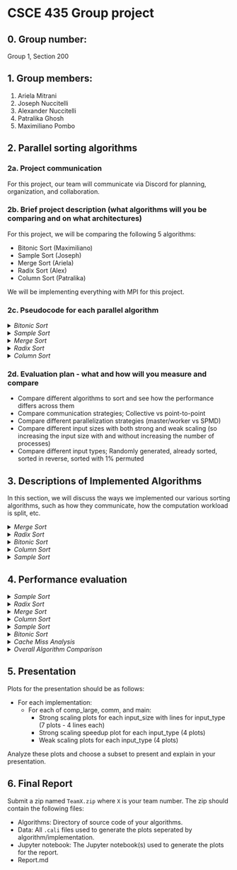 # CSCE 435 Group project

## 0. Group number: 
Group 1, Section 200

## 1. Group members:
1. Ariela Mitrani
2. Joseph Nuccitelli
3. Alexander Nuccitelli
4. Patralika Ghosh
5. Maximiliano Pombo

## 2. Parallel sorting algorithms

### 2a. Project communication
For this project, our team will communicate via Discord for planning, organization, and collaboration.

### 2b. Brief project description (what algorithms will you be comparing and on what architectures)
For this project, we will be comparing the following 5 algorithms:
- Bitonic Sort (Maximiliano)
- Sample Sort (Joseph)
- Merge Sort (Ariela)
- Radix Sort (Alex)
- Column Sort (Patralika)
  
We will be implementing everything with MPI for this project.

### 2c. Pseudocode for each parallel algorithm

<details>
  <summary><i>Bitonic Sort</i></summary>
  
#### Bitonic Sort: Maximiliano
```
// Bitonic Sort is a parallel sorting algorithm that is efficient for hardware implementations and works well in a parallel computing environment.
// It requires a bitonic Sequence which is a sequence that first increases and then decreases, or is entirely increasing or decreasing.
/* Fist thing to do is recursively divide the sequence into two halves, creating a bitonic sequence from the two halves.
Then merge the bitonic sequences into larger bitonic sequences until the entire sequence is sorted.
*/
//Time Complexity of O(log2n)

int totalElements = user_input_for_array_size;
int totalProcesses;
int currentProcessId;

MPI_Init(&argc, &argv);
MPI_Comm_rank(MPI_COMM_WORLD, &currentProcessId);
MPI_Comm_size(MPI_COMM_WORLD, &totalProcesses);

int chunkSize = totalElements / totalProcesses;
int[] localChunk = new int[chunkSize];

// Generate or receive the local part of the array
if (currentProcessId == 0) {
    int[] completeArray = generateArray(totalElements);
    MPI_Scatter(completeArray, chunkSize, MPI_INT, localChunk, chunkSize, MPI_INT, 0, MPI_COMM_WORLD);
} else {
    MPI_Scatter(NULL, chunkSize, MPI_INT, localChunk, chunkSize, MPI_INT, 0, MPI_COMM_WORLD);
}

// Bitonic Sort on the local chunk
bitonicSort(localChunk, chunkSize, currentProcessId, totalProcesses);

// Gather the sorted chunks back to the root process
int[] sortedArray;
if (currentProcessId == 0) {
    sortedArray = new int[totalElements];
}
MPI_Gather(localChunk, chunkSize, MPI_INT, sortedArray, chunkSize, MPI_INT, 0, MPI_COMM_WORLD);

// Output the sorted array
if (currentProcessId == 0) {
    printf(sortedArray); 
}
return;

// Perform Bitonic Sort
void bitonicSort(int[] array, int size, int currentProcessId, int totalProcesses) {
    for (int stepSize = 2; stepSize <= size; stepSize *= 2) { 
        for (int subStep = stepSize / 2; subStep > 0; subStep /= 2) {
            // Determine the direction (ascending or descending)
            int sortDirection = (currentProcessId % (stepSize / 2) == 0) ? 1 : 0;
            bitonicMerge(array, size, subStep, sortDirection);
        }
    }
}

// Perform Bitonic Merge
void bitonicMerge(int[] array, int size, int step, int sortDirection) {
    for (int i = 0; i < size; i++) {
        // Compare and swap based on direction
        if ((sortDirection == 1 && array[i] > array[i + step]) || (sortDirection == 0 && array[i] < array[i + step])) {
            swap(array[i], array[i + step]);
        }
    }

    // Send and/or receive data from neighbors
    if (totalProcesses > 1) {
        MPI_Sendrecv(array, size, MPI_INT, neighborProcessId, 0, 
                     array, size, MPI_INT, neighborProcessId, 0, MPI_COMM_WORLD, &status);
    }
}

// Swap elements helper function 
void swap(int &first, int &second) {
    int temp = first;
    first = second;
    second = temp;
}

```

</details>

<details>
  <summary><i>Sample Sort</i></summary>
  
#### Sample Sort: Joseph
```
int arraySize = user input for array size;
int procNum;
int taskId;

MPI_Init(&argc,&argv);
MPI_Comm_rank(MPI_COMM_WORLD,&taskid);
MPI_Comm_size(MPI_COMM_WORLD,&procNum);

if(procNum == 0){
  //create the array and fill it with elements
}
MPI_Scatter(array, sizeof(array)/nbuckets, MPI_DOUBLE,procArray, sizeof(array)/nbuckets, MPI_DOUBLE, 0, MPI_COMM_WORLD);
//quick sort the samples
std::sort(procArray);
MPI_Gather(all quick sorted elements);
//select the splitters using quicksort each process will do this to avoid extra communication

//put each element in the bucket
for(i = 0; i < size/nbuckets; ++i){
  correctBucket.insert(procArray[i]);
}
//each process sorts each bucket using quick sort
std::sort(bucket);

//array is sorted now


```
</details>

<details>
  <summary><i>Merge Sort</i></summary>
  
#### Merge Sort: Ariela
```
int arraySize = user input for array size;
int procNum;
int taskId;

MPI_Init(&argc,&argv);
MPI_Comm_rank(MPI_COMM_WORLD,&taskid);
MPI_Comm_size(MPI_COMM_WORLD,&procNum);

for(n in procNum) {
  if(taskid == n) {
    int children = childCount(n, procNum); //check if left child 2n+1 is in range, right child 2n+2 is in range

    int[] array;
    if(taskid == 0)
      array = generateArray(arraySize); //this fills our array with values
      startChildProcesses(n, children, array, arraySize)
    else
      MPI_recv(array from parent process)
      MPI_send(startChildProcesses(n, children, array, arraySize) to our parent task ((n-2)/2 if even, (n-1)/2 if odd))
  }
}

if(taskid == 0)
  print(finalArray)

return; //end of program main

//helper function 1
array startChildProcesses(myId, numChildren, array, arraySize) {
  if(numChildren == 0)
    return mergeSort(array, arraySize)
  if(numChildren == 1)
    MPI_send(left half of array and size to 2*myId+1)
    sortedRight = mergeSort(right half of array, arraySize/2)
    sortedLeft; //empty array
    MPI_recv(sortedLeft from 2*myId+1)
    return combineSortedArrays(sortedRight, sortedLeft)
  if(numChildren == 2)
    MPI_send(left half of array and size to 2*myId+1)
    MPI_send(right half of array and size to 2*myId+2)
    sortedLeft; //empty array
    sortedRight; //empty array
    MPI_recv(sortedLeft from 2*myId+1)
    MPI_recv(sortedRight from 2*myId+2)
    return combineSortedArrays(sortedRight, sortedLeft, arraySizeRight, arraySizeLeft)
}

//helper function 2
mergeSort(array, arraySize) { //sequential implementation for leaf nodes
  if(arraySize = 1)
    return array;
  else
    mergesort(arrayRight, arraySizeRight)
    mergesort(arrayLeft, arraySizeLeft) //this is an estimate
    return combineSortedArrays(arrayRight, arrayLeft, arraySizeRight, arraySizeLeft)
}

//helper function 3
combineSortedArrays(sortedRight, sortedLeft, arraySizeRight, arraySizeLeft) {
  returnArray[arraySizeRight+arraySizeLeft]
  int r = 0;
  int l = 0;
  for(int i in arraySizeRight+arraySizeLeft){
    if(r = arraySizeRight) {
      returnArray[i] = sortedLeft[l]
      l++
    }
    else if(l = arraySizeLeft) {
      returnArray[i] = sortedRight[r]
      r++
    }
    else if(sortedRight[r] < sortedLeft[l]) {
      returnArray[i] = sortedRight[r]
      r++
    }
    else {
      returnArray[i] = sortedLeft[l]
      l++
    }
  }
}
```

</details>

<details>
  <summary><i>Radix Sort</i></summary>

#### Radix Sort: Alex
```
int arraySize = user input for array size
int procNum
int taskId

MPI_Init(&argc,&argv)
MPI_Comm_rank(MPI_COMM_WORLD,&taskid)
MPI_Comm_size(MPI_COMM_WORLD,&procNum)

int totalArray[arraySize]

//Generate the array
for (i in procNum) {
  int offset = arraySize / ProcNum * taskId
  totalArray[from offset to (offset + (arraySize/ProcNum)] = Array generation
}

//sort the array
for (i in numBits of type) {
  int[arraySize / ProcNum] localArray = totalArray[from offset to (offset + (arraySize/ProcNum)]

  //get total zeroes to all processes
  int localNumZeroes
  localArray, localNumZeroes = local_counting_sort(localArray, bitnumber = i)
  int localNumOnes = size(localArray) - localNumZeroes
  int totalNumZeroes
  MPI_Reduce(reduce local_num_zeroes to total_num_zeroes to process 0)
  if (taskId == 0) {
    MPI_Send(totalNumZeroes)
  }
  else {
    MPI_Recieve(totalNumZeroes from process 0)
  }

  //Getting the amount of ones and zeroes on previous processors
  int previousProcessorZeroes = 0;
  int previousProcessorOnes = 0;
  for (j in procNum) {
    if (taskId == j) {
      for (k = taskId to procNum) {
        MPI_Send(localNumZeroes, k)
        MPI_Send(localNumOnes)
      }
    }
    else {
      if (taskId > j) {
        previousProcessorZeroes += MPI_Receive(localNumZeroes, j)
        previousProcessorOnes += MPI_recieve(localNumOnes, j)
      }
    }
  }

  localSortedArray = empty.size(localArray)
  for (j in localArray) {
    int position
    if (lcoalArray[j] == 0) {
      position = j + previousProcessorZeroes
    }
    else {
      position = j + previousProcessorOnes + totalProcessorZeroes
    }
    int destProcessor = position / numProc
    int destOffset = position % numProc
    MPI_Put(localArray[j] in localSortedArray[destOffset] in processor destProcessor)
  }

  MPI_Wait until all puts complete

  localArray = localSortedArray
   
  
}


//Helper functions
local_counting_sort(localArray, bitNumber) {

  countingArray[2] = [0, 0] //Always 2 elements, number of 0s and 1s

  for (i in size(localArray)) {
    countingArray[(localArray[i] >> bitNumber) & 1]++
  }
  countingArray[1] += countArray[0]
  numZeroes = countArray[0]

  //Populate the output array
  outputArray[size(localArray)]
  for (i in size(outputArray)) {
    outputArray[countArray[localArray[i]] - 1] = inputArray[i]
    countArray[inputArray[i]]--
  }
  
  return outputArray, numZeroes
  
}
```

</details>

<details>
  <summary><i>Column Sort</i></summary> 
  
#### Column Sort: Patralika
```
#include <mpi.h>
#include <stdio.h>
#include <stdlib.h>
#include <math.h>

#define ARRAY_SIZE 16 
#define DIMENSION 4   // Dimension for 2D grid (sqrt(ARRAY_SIZE))


void sequentialSort(int *array, int size) {
   
    for (int i = 0; i < size - 1; i++) {
        for (int j = 0; j < size - i - 1; j++) {
            if (array[j] > array[j + 1]) {
                int temp = array[j];
                array[j] = array[j + 1];
                array[j + 1] = temp;
            }
        }
    }
}

// Helper function for debugging
void printArray(const char* title, int* array, int size) {
    printf("%s:\n", title);
    for (int i = 0; i < size; i++) {
        printf("%d ", array[i]);
    }
    printf("\n");
}


int main(int argc, char** argv) {
    int taskId, procNum;
    int arraySize = ARRAY_SIZE;
    int arrayDimension = DIMENSION;
    
    int globalArray[arraySize];    // Global array for the root process
    int localData[arrayDimension]; // Array for local process
    int shuffledData[arrayDimension]; // Temporary array for shuffling

    
    MPI_Init(&argc, &argv);
    MPI_Comm_rank(MPI_COMM_WORLD, &taskId);
    MPI_Comm_size(MPI_COMM_WORLD, &procNum);

    
    if (taskId == 0) {
        for (int i = 0; i < arraySize; i++) {
            globalArray[i] = arraySize - i;  
        }
    }

    // Step 1: Scatter the 2D array (divided into columns) to all processes
    MPI_Scatter(globalArray, arrayDimension, MPI_INT, localData, arrayDimension, MPI_INT, 0, MPI_COMM_WORLD);
    
    // Print local data for each process after scattering (debugging)
    // printf("Process %d received data: ", taskId);
    // for (int i = 0; i < arrayDimension; i++) {
    //     printf("%d ", localData[i]);
    // }
    // printf("\n");

    // Step 2: Each process sorts its assigned column
    sequentialSort(localData, arrayDimension);

    // Step 3: Perform row-wise transposition using MPI_Alltoall
    MPI_Alltoall(localData, 1, MPI_INT, shuffledData, 1, MPI_INT, MPI_COMM_WORLD);

    // Print shuffled data for each process after all-to-all (debugging)
    // printf("Process %d after Alltoall: ", taskId);
    // for (int i = 0; i < arrayDimension; i++) {
    //     printf("%d ", shuffledData[i]);
    // }
    // printf("\n");

    // Step 4: Each process sorts the shuffled rows
    sequentialSort(shuffledData, arrayDimension);

    // Step 5: Reverse the row transposition (transpose back)
    MPI_Alltoall(shuffledData, 1, MPI_INT, localData, 1, MPI_INT, MPI_COMM_WORLD);

    // Step 6: Final column sort (each process sorts its final column)
    sequentialSort(localData, arrayDimension);

    // Gather the final sorted columns into the global array (in the root process)
    MPI_Gather(localData, arrayDimension, MPI_INT, globalArray, arrayDimension, MPI_INT, 0, MPI_COMM_WORLD);

    // Root process prints the sorted global array
    if (taskId == 0) {
        printArray("Sorted Array", globalArray, arraySize);
    }

    
    MPI_Finalize();

    return 0;
}

```
</details>

### 2d. Evaluation plan - what and how will you measure and compare
- Compare different algorithms to sort and see how the performance differs across them
- Compare communication strategies; Collective vs point-to-point
- Compare different parallelization strategies (master/worker vs SPMD)
- Compare different input sizes with both strong and weak scaling (so increasing the input size with and without increasing the number of processes)
- Compare different input types; Randomly generated, already sorted, sorted in reverse, sorted with 1% permuted

## 3. Descriptions of Implemented Algorithms
In this section, we will discuss the ways we implemented our various sorting algorithms, such as how they communicate, how the computation workload is split, etc.

<details>
  <summary><i>Merge Sort</i></summary>
  
### Merge Sort - Ariela
My merge sort implementation was similar to my pseudocode, but after running analysis on the algorithm, I realized that I wasn't using the processors as efficiently as I could have. To fix this, I distributed the work evenly over all of the nodes by having them each generate their own data and sort it, then used the original parent-child hierarchy to determine which nodes should be executing the merge. Essentially, every node starts with an array of length totalArraySize/numNodes, sorts that, and then sends the sorted array to a specific task that will be responsible for merging the arrays together. Thus, in every step there are half the amount of processes working as there were in the previous step, which is the maximum amount of processes that can be working at one time for merge sort. 

Thicket tree:
![merge_thicket_tree](ThicketTrees/mergethicket.png)

</details>

<details>
  <summary><i>Radix Sort</i></summary>
  
### Radix Sort - Alex
This implmentation of radix sort only works for integers. It first generates arrays in each process. Each process has one segement of the array. After that it performs a local counting sort on the least significant bit of each integer. It also gets the local number of 0 bits, which come before the 1 bits. After sorting locally, the local number of 0's and 1's is distributed accordingly such that each processor has the total number of 0 bits, as well as the amount of 0 and 1 bits present in previous processors. This allows each processor to get the location of the sorted element. This has to be a stable sort, since otherwise the order would be messed up. Finally each element is moved to it's new position in reation to the total array. Intially in the psuedocode the implmentation used 1 sided communication using MPI_Put, however even though this would improve performance, it kept writing values to incorrect spots in memory. The actual implmenation uses 2 sided communication. The correctness checking first checks each array, and then checks the last element of the previous array with the first element of the next one.

Call Tree:
![image](https://github.com/user-attachments/assets/271a69e5-be2c-47c4-9b50-17839adb1e19)
Meta Data:
![image](https://github.com/user-attachments/assets/eaaafc7e-c83b-456a-8bac-c42159de99d5)
</details>

<details>
  <summary><i>Bitonic Sort</i></summary>
  
### Bitonic Sort - Maximiliano 
My implementation of the bitonic sort algorithm closely followed the pseudocode, but I made several optimizations to ensure efficient use of the available processors. Each processor begins by generating its own segment of the array, with the size of each segment determined by the total array size divided by the number of processors. This approach allows each node to perform a local bitonic sort on its chunk of the array independently.
The bitonic sort operates in multiple stages. In each stage, the processors first determine the sorting direction based on their rank and the current step size. This hierarchical structure allows for efficient merging of the sorted segments, where pairs of processors collaborate to perform the bitonic merge operation. By dynamically adjusting the step size and merging the results, I ensured that the number of active processors reduces by half in each subsequent step, maximizing parallelism during the sorting process.

Call Tree:
![column_thicket_tree](/ThicketTrees/BitonicTree.png)
Meta Data:
![column_metadata](/Metadata/BitonicMetadata.png)
 </details>

<details>
  <summary><i>Column Sort</i></summary>
  
### Column Sort - Patralika Ghosh
My implementation of the column sort closely follows the structure of my pseudocode and is largely based on Leighton's Column Sort algorithm. The algorithm generates the array according to the input type, and each process is assigned a portion of indexes based on the input size and the number of processes. Each process then sorts its assigned column and returns the sorted result. Next, I transpose the matrix with the sorted columns and reshape it into submatrices of size (r/c) X r, where r is the number of rows and c is the number of columns.
I repeat the process of column sorting, transposing, and reshaping two more times. Afterward, I perform a shift in the matrix by adding an extra column, where one half is filled with -inf values and the other half with +inf values. I sort the columns again, then remove the -inf and +inf values, resulting in a fully column-sorted matrix.


![column_thicket_tree](/ThicketTrees/columnthicket.png)
![column_metadata](/Metadata/columnMetadata.png)

</details>

<details>
  <summary><i>Sample Sort</i></summary>

### Sample Sort - Joseph Nuccitelli
First each process in my code generates their local splitters. They do this by sorting their local data and sampling splitters. Then each process sends their local splitters to the main process. The main process then sorts all of the local samples and creates global splitters. These are then broadcasted out to everyone. Then each process puts each element into the array into a bucket. The last part each process is given a bucket. They copy their given bucket and then send other processes buckets to each process. After that each process sorts their new bucket and we have a sorted array.

![image](https://github.com/user-attachments/assets/568b0958-94ce-4325-8a2c-3c12047e5180)

</details>

## 4. Performance evaluation
<details>
  <summary><i>Sample Sort</i></summary>

![comm_65536](/Graphs/GraphsSampleSort/comm_65536.png)
![comm_262144](/Graphs/GraphsSampleSort/comm_262144.png)
![comm_1048576](/Graphs/GraphsSampleSort/comm_1048576.png)
![comm_4194304](/Graphs/GraphsSampleSort/comm_4194304.png)
![comm_16777216](/Graphs/GraphsSampleSort/comm_16777216.png)
![comm_67108864](/Graphs/GraphsSampleSort/comm_67108864.png)  
Comm time vs threads. This followed the basic trend of increasing communication as process time increased. There are some blips in the graph that can be explained when there is a high amount of buckets compared to array size. What surprised me the most was how for big array sizes communication decreased at first. This on further thought makes sense as one of the factors of the complex bucket size vs. array size relationship. 
![comp_65536](/Graphs/GraphsSampleSort/comp_65536.png)
![comp_262144](/Graphs/GraphsSampleSort/comp_262144.png)
![comp_1048576](/Graphs/GraphsSampleSort/comp_1048576.png)
![comp_4194304](/Graphs/GraphsSampleSort/comp_4194304.png)
![comp_16777216](/Graphs/GraphsSampleSort/comp_16777216.png)
![comp_67108864](/Graphs/GraphsSampleSort/comp_67108864.png)
Comp time vs threads for various array sizes. These graphs are as expected. As the amount of threads increases so does the amount of buckets meaning that bucket size decreases. This means that each thread will have to sort less elements meaning that there will be less computation time. 
![main_65536](/Graphs/GraphsSampleSort/main_65536.png)
![main_262144](/Graphs/GraphsSampleSort/main_262144.png)
![main_1048576](/Graphs/GraphsSampleSort/main_1048576.png)
![main_4194304](/Graphs/GraphsSampleSort/main_4194304.png)
![main_16777216](/Graphs/GraphsSampleSort/main_16777216.png)
![main_67108864](/Graphs/GraphsSampleSort/main_67108864.png)
Main time vs process count for various array sizes. At large array sizes my program behaves as intended. With large array sizes total time is decreased as expected. With small array sizes though this is not always the case. Sorting is scaled on N log N while communication is scaled linearly. However at low array sizes communication takes the most time out of all the algorithms. Blips can be seen in some of the graphs when the proc count goes to 64 this is a result of grace being separated between different nodes. These trends make a lot of sense given the graphs.
![main_permuted_strong_speedup](/Graphs/GraphsSampleSort/main_permuted_strong_speedup.png)
![main_permuted_weak_efficiency](/Graphs/GraphsSampleSort/main_permuted_weak_efficiency.png)
![main_random_strong_speedup](/Graphs/GraphsSampleSort/main_random_strong_speedup.png)
![main_random_weak_efficiency](/Graphs/GraphsSampleSort/main_random_weak_efficiency.png)
![main_reversed_strong_speedup](/Graphs/GraphsSampleSort/main_reversed_strong_speedup.png)
![main_reversed_weak_efficiency](/Graphs/GraphsSampleSort/main_reversed_weak_efficiency.png)
![main_sorted_strong_speedup](/Graphs/GraphsSampleSort/main_sorted_strong_speedup.png)
![main_sorted_weak_efficiency](/Graphs/GraphsSampleSort/main_sorted_weak_efficiency.png)
![comm_permuted_strong_speedup](/Graphs/GraphsSampleSort/comm_permuted_strong_speedup.png)
![comm_permuted_weak_efficiency](/Graphs/GraphsSampleSort/comm_permuted_weak_efficiency.png)
![comm_random_strong_speedup](/Graphs/GraphsSampleSort/comm_random_strong_speedup.png)
![comm_random_weak_efficiency](/Graphs/GraphsSampleSort/comm_random_weak_efficiency.png)
![comm_reversed_strong_speedup](/Graphs/GraphsSampleSort/comm_reversed_strong_speedup.png)
![comm_reversed_weak_efficiency](/Graphs/GraphsSampleSort/comm_reversed_weak_efficiency.png)
![comm_sorted_strong_speedup](/Graphs/GraphsSampleSort/comm_sorted_strong_speedup.png)
![comm_sorted_weak_efficiency](/Graphs/GraphsSampleSort/comm_sorted_weak_efficiency.png)

![comp_permuted_strong_speedup](/Graphs/GraphsSampleSort/comp_permuted_strong_speedup.png)
![comp_permuted_weak_efficiency](/Graphs/GraphsSampleSort/comp_permuted_weak_efficiency.png)
![comp_random_strong_speedup](/Graphs/GraphsSampleSort/comp_random_strong_speedup.png)
![comp_random_weak_efficiency](/Graphs/GraphsSampleSort/comp_random_weak_efficiency.png)
![comp_reversed_strong_speedup](/Graphs/GraphsSampleSort/comp_reversed_strong_speedup.png)
![comp_reversed_weak_efficiency](/Graphs/GraphsSampleSort/comp_reversed_weak_efficiency.png)
![comp_sorted_strong_speedup](/Graphs/GraphsSampleSort/comp_sorted_strong_speedup.png)
![comp_sorted_weak_efficiency](/Graphs/GraphsSampleSort/comp_sorted_weak_efficiency.png)
Speedup weak and strong and efficiency weak and strong plots by threads. These trends all really make a fair amount of sense with speed increasing as problem size increases for high array counts but slightly lower for low array counts. Speedup was compared based on the 2 thread case. A spike in the comm graph for the speedup is the reason for a change in the algorithm based on the processor size. Anything above 64 processes and more synchronization is needed. This showcases the loss in speedup in communication above 64 processes.

</details>


<details>
  <summary><i>Radix Sort</i></summary>

### Radix Sort Analysis: Alexander Nuccitelli
Overall radix sort ran rather slowly due to the implementation of sending each element to each process and the end of every bit sorted, which caused massive communication overhead. Normally this would be fine however MPI doesn't like sending lots of messages very quickly, so some waits had to be added, which slowed down performance. However a good thing about this implemntation is that is is quite memory efficient, only requiring to store the main array and some constants. I was unable to run this algorithim at 1024 processors as grace would error. I was also unable to run at 2^28 array size, as this would require too much computing resources.

#### Total time spent:
Overall the program decreaces as the number of processors increase which is a sign of a parrallel program. It is intresting to note that initially there is a slight increase in time between 2 and 4 and 8 processors. This is because all of those processors still need to perform all of the communication, and the program isn't parallelized enough for the extra processors to take full effect. The reason that the randomly generated array takes the least time has to do input generation. Random inputs are generated at a smaller scale, causing there to be less communication, as the array can be sorted with less bits (but still the same number of comparisions).
![main_65536](/Graphs/RadixSortGraphs/main_65536.png)
![main_262144](/Graphs/RadixSortGraphs/main_262144.png)
![main_1048576](/Graphs/RadixSortGraphs/main_1048576.png)
![main_4194304](/Graphs/RadixSortGraphs/main_4194304.png)
![main_16777216](/Graphs/RadixSortGraphs/main_16777216.png)
![main_67108864](/Graphs/RadixSortGraphs/main_67108864.png)

The comp large graphs look exactly as expected, with the number of processors massively decreasing comparision time with an exponential decrease. There is also no difference between array type becuase the comparisions are performed on all 32 bits of an integer regardless if the array is sorted or not. Comparisions also account for a very small amount of the total time spent.
![comp_large_65536](/Graphs/RadixSortGraphs/comp_large_65536.png)
![comp_large_262144](/Graphs/RadixSortGraphs/comp_large_262144.png)
![comp_large_1048576](/Graphs/RadixSortGraphs/comp_large_1048576.png)
![comp_large_4194304](/Graphs/RadixSortGraphs/comp_large_4194304.png)
![comp_large_16777216](/Graphs/RadixSortGraphs/comp_large_16777216.png)

Communication decreases roughly with processor count. The communication time also accounts for almost all of the total time spent. A randomly sorted array is faster because as the elements are sorted between arrays, they aren't moved into the same processor that they were once in if they are already sorted. Since the randomly generated elements are smaller, they finish sorting quicker and thus have to travel to less processes.
![comm_65536](/Graphs/RadixSortGraphs/comm_65536.png)
![comm_262144](/Graphs/RadixSortGraphs/comm_262144.png)
![comm_1048576](/Graphs/RadixSortGraphs/comm_1048576.png)
![comm_4194304](/Graphs/RadixSortGraphs/comm_4194304.png)
![comm_16777216](/Graphs/RadixSortGraphs/comm_16777216.png)
![comm_67108864](/Graphs/RadixSortGraphs/comm_67108864.png)

#### Strong Speedup/Weak Efficiency Plots

Ultimately, this implementation of radix sort is quite inefficient. There is some speed up in main for an increase of processors, which is a sign of a parallelized program. In addtion, the bigger the array size, the greater the speed up. This makes sense as well as the bigger array size has more elements, which leads to a greater benifit of having more processsors. However the weak efficiency graphs demonstrate that even though the algorthims do speed up, they do not speed up well with the addition of new processors. As new processors are being added, the gain in performance isn't enoguh based on the extra resources spent. There is little to no difference in input type.

![main_permuted_strong_speedup](/Graphs/RadixSortGraphs/main_permuted_strong_speedup.png)
![main_permuted_weak_efficiency](/Graphs/RadixSortGraphs/main_permuted_weak_efficiency.png)
![main_random_strong_speedup](/Graphs/RadixSortGraphs/main_random_strong_speedup.png)
![main_random_weak_efficiency](/Graphs/RadixSortGraphs/main_random_weak_efficiency.png)
![main_reversed_strong_speedup](/Graphs/RadixSortGraphs/main_reversed_strong_speedup.png)
![main_reversed_weak_efficiency](/Graphs/RadixSortGraphs/main_reversed_weak_efficiency.png)
![main_sorted_strong_speedup](/Graphs/RadixSortGraphs/main_sorted_strong_speedup.png)
![main_sorted_weak_efficiency](/Graphs/RadixSortGraphs/main_sorted_weak_efficiency.png)

All of the problems for main are nonexistent for the comparison region. Espically as the array size increases, the weak efficiency graphs are just straight lines, which is ideal. The speedup graphs also corespond to the number of processors much closer than the main graphs. There is no difference in input type, as input type doesn't affect the comparison regions time at all.

![comp_large_permuted_strong_speedup](/Graphs/RadixSortGraphs/comp_large_permuted_strong_speedup.png)
![comp_large_permuted_weak_efficiency](/Graphs/RadixSortGraphs/comp_large_permuted_weak_efficiency.png)
![comp_large_random_strong_speedup](/Graphs/RadixSortGraphs/comp_large_random_strong_speedup.png)
![comp_large_random_weak_efficiency](/Graphs/RadixSortGraphs/comp_large_random_weak_efficiency.png)
![comp_large_reversed_strong_speedup](/Graphs/RadixSortGraphs/comp_large_reversed_strong_speedup.png)
![comp_large_reversed_weak_efficiency](/Graphs/RadixSortGraphs/comp_large_reversed_weak_efficiency.png)
![comp_large_sorted_strong_speedup](/Graphs/RadixSortGraphs/comp_large_sorted_strong_speedup.png)
![comp_large_sorted_weak_efficiency](/Graphs/RadixSortGraphs/comp_large_sorted_weak_efficiency.png)

These communication region graphs almost look identical to the main graphs. This is becuase since the communication region takes up the vast majority of the time spent on the algorithm, its strong speedup and weak efficeincy graphs overpower the comparison region when combined into the main graphs.

![comm_permuted_strong_speedup](/Graphs/RadixSortGraphs/comm_permuted_strong_speedup.png)
![comm_permuted_weak_efficiency](/Graphs/RadixSortGraphs/comm_permuted_weak_efficiency.png)
![comm_random_strong_speedup](/Graphs/RadixSortGraphs/comm_random_strong_speedup.png)
![comm_random_weak_efficiency](/Graphs/RadixSortGraphs/comm_random_weak_efficiency.png)
![comm_reversed_strong_speedup](/Graphs/RadixSortGraphs/comm_reversed_strong_speedup.png)
![comm_reversed_weak_efficiency](/Graphs/RadixSortGraphs/comm_reversed_weak_efficiency.png)
![comm_sorted_strong_speedup](/Graphs/RadixSortGraphs/comm_sorted_strong_speedup.png)
![comm_sorted_weak_efficiency](/Graphs/RadixSortGraphs/comm_sorted_weak_efficiency.png)

</details>

<details>
  <summary><i>Merge Sort</i></summary>

### Merge Sort Analysis: Ariela Mitrani
This document will focus on the analysis of the parallelized merge sort algorithm that was implemented for this project using a variety of different visualizations generated from Caliper files. The report file specified the following graphs to analyze for the presentation, so the graphs I will be analyzing in this document are:

For each of comp_large, comm, and main:
- Strong scaling plots for each input_size with lines for input_type (7 plots - 4 lines each)
- Strong scaling speedup plot for each input_type (4 plots)
- Weak scaling plots for each input_type (4 plots)

Only a subset of these will be in our final presentation, but the below will include a detailed analysis on each of these groups. These were tested with array sizes 2^16, 2^18, 2^20, 2^22, 2^24, 2^26, 2^28, process numbers 2, 4, 8, 16, 32, 64, 128, 256, 512, 1024, and input types sorted, random, reverse sorted, and 1% perturbed.

Aside from the graphs below, we also recorded variance in average time per rank. It is worth noting that this variance increased with problem size for both comm and comp, because due to my implementation of merge sort, each process works at most twice (once to sort its part of the array and once to merge two sub-arrays together), so the difference in the times it takes to do these things between tasks will be greater when the difference in the array sizes each task is merging increase.

#### Main: Total Time for Program Execution
For the measurements for this section, we used Max time/rank from the Cali file, which would be the time taken by the task that does the final merge and the correctness check.

##### Strong Scaling Plots
This section has 7 graphs that span the seven different array sizes specified above, with each one having a line for each input type. the most important observations from these graphs are the following:

- The smallest array size, 65536, shows that the total program time actually increases as more processes are added. This is because the added communication overhead for additional processes heavily outweighs any benefit to computation time that those processes add on such a small problem size.
- As the array sizes increase, the point where total execution time gets worse instead of better with more processes shifts to the right (higher number of processes), and the process numbers before that point have a much steeper downward trend. This is because as the problem size increases, the value of adding processes also increases, and this break-even point is larger for larger problem sizes.
- The difference between the different input types is minimal, but the slowest is consistently random. This makes sense, as the program is not able to optimize the likely next choice as efficiently. Permuted was typically the next slowest, followed by sorted and finally reversed. The important thing to note here is that data that was random was consistently slower, as the other three times were much closer to each other than to the random time.
- As the problem size got large enough to make all the added processes helpful, the graph formed a smooth exponential decrease. We will discuss the slope of this in the following section. Another thing of note here is that the minimum time for the largest problem size (268435456) never dips below 5 seconds, suggesting that this is the amount of time that cannot be parallelized effectively.

![main_65536](/Graphs/GraphsMergeSort/main_65536.png)
![main_262144](/Graphs/GraphsMergeSort/main_262144.png)
![main_1048576](/Graphs/GraphsMergeSort/main_1048576.png)
![main_4194304](/Graphs/GraphsMergeSort/main_4194304.png)
![main_16777216](/Graphs/GraphsMergeSort/main_16777216.png)
![main_67108864](/Graphs/GraphsMergeSort/main_67108864.png)
![main_268435456](/Graphs/GraphsMergeSort/main_268435456.png)



##### Strong Speedup/Weak Efficiency Plots
These graphs show both the strong speedup and weak efficiency relative to time on two processes for all of the given input types. Each graph has a line for every input size. The observations we can make are as follows:

- There isn't a significant difference between these graphs for permuted, random, reversed, and sorted data, because they all follow the same trends even if the times differ slightly.
- The strong speedup for these graphs seems to be much closer to a linear speedup at the beginning, before leveling out to a constant or even decreasing speedup with processes added. Once again, this is because the problem size is not large enough to have a significant speedup after a certain number of processes, and the amount it speeds up starts to decrease after that point.
- Following the same reasoning, the larger problem sizes are always higher on the graph (e.g. the lines are in order of problem size). This is because for a larger problem size, the amount of speedup that is obtained by using more processors tends to be better, and that speedup doesn't hit a limit until a higher processor number (and the limit is higher).
- Looking at the weak efficiency graphs, we once again see the trend that larger problem sizes have a higher efficiency overall. However, all of the weak scaling for these processes decreases quickly until it levels out around the point where it cannot decrease any more. This relates to the slope we saw in the strong scaling plots; Even though the problem execution time decreased on a curve as the process number increased, this was not a proportional relationship (where doubling the processes halves the execution time), and thus the weak scaling efficiency drops away from 1 quickly.
![main_permuted_strong_speedup](/Graphs/GraphsMergeSort/main_permuted_strong_speedup.png)
![main_permuted_weak_efficiency](/Graphs/GraphsMergeSort/main_permuted_weak_efficiency.png)
![main_random_strong_speedup](/Graphs/GraphsMergeSort/main_random_strong_speedup.png)
![main_random_weak_efficiency](/Graphs/GraphsMergeSort/main_random_weak_efficiency.png)
![main_reversed_strong_speedup](/Graphs/GraphsMergeSort/main_reversed_strong_speedup.png)
![main_reversed_weak_efficiency](/Graphs/GraphsMergeSort/main_reversed_weak_efficiency.png)
![main_sorted_strong_speedup](/Graphs/GraphsMergeSort/main_sorted_strong_speedup.png)
![main_sorted_weak_efficiency](/Graphs/GraphsMergeSort/main_sorted_weak_efficiency.png)

#### Comp_Large: Average Time Spent Computing (Sorting) Per Processor
For the measurements for this section, we used Avg time/rank from the Cali file, which would be the average amount of time each task takes to sort and merge its sections of the array.

##### Strong Scaling Plots
These graphs are set up the same way as the strong scaling graphs for main, with the following observations:

- Unlike the graphs for main, these graphs generally decrease exponentially for every problem size (with some random variations that can be caused by outside factors, like grace speed).
- These graphs follow the same trend between input types; Random is the slowest by a large margin, followed by permuted, sorted, and reversed all with close execution types.
- These graphs all tend to approach 0 even for large problem sizes, demonstrating that for large computations, there is no bottleneck added as more processes are added. If we were to include comp_small in these, there would likely be a small bottleneck but not much. In addition, these graphs seem to decrease faster than the ones for main, which we will verify in the next section by analyzing the strong speedup/weak efficiency plots.
![comp_large_65536](/Graphs/GraphsMergeSort/comp_large_65536.png)
![comp_large_262144](/Graphs/GraphsMergeSort/comp_large_262144.png)
![comp_large_1048576](/Graphs/GraphsMergeSort/comp_large_1048576.png)
![comp_large_4194304](/Graphs/GraphsMergeSort/comp_large_4194304.png)
![comp_large_16777216](/Graphs/GraphsMergeSort/comp_large_16777216.png)
![comp_large_67108864](/Graphs/GraphsMergeSort/comp_large_67108864.png)
![comp_large_268435456](/Graphs/GraphsMergeSort/comp_large_268435456.png)

##### Strong Speedup/Weak Efficiency Plots
These graphs show strong speedup and weak efficiency for the large computations in our program (such as one-processor merge sort and merging sorted arrays). We can observe the following:

- There is a strange bump on the weak efficiency graphs for 256 processors. This may be for a number of reasons, but I ran this test at a different time than some of the others so it may just have been network conditions, or it may be that the architecture distributes the processes differently for 256 processes (across nodes/tasks).
- The weak efficiency is pretty consistent and close to 1, but starts to decrease slightly as the process count gets large. This shows that at least for our computation steps, this program is pretty well parallelized (e.g. the amount of time to double the problem size with double the processors remains about constant).
- The strong speedup is close to linear, but the smaller the problem size, the more it starts to deviate from that linearity. This is  because, past a certain point, the amount of work each task does becomes so small that the added processors don't add as much efficiency. This is also why we see a slight decrease in weak efficiency with an increasing process count.
- Once again, there are no huge differences between the types of inputs for efficiency. In addition, just like for main, the larger problem sizes tend to hold the desired trends (linearity and weak efficiency = 1) better, as demonstrated by the lines being roughly in order of problem size.
![comp_large_permuted_strong_speedup](/Graphs/GraphsMergeSort/comp_large_permuted_strong_speedup.png)
![comp_large_permuted_weak_efficiency](/Graphs/GraphsMergeSort/comp_large_permuted_weak_efficiency.png)
![comp_large_random_strong_speedup](/Graphs/GraphsMergeSort/comp_large_random_strong_speedup.png)
![comp_large_random_weak_efficiency](/Graphs/GraphsMergeSort/comp_large_random_weak_efficiency.png)
![comp_large_reversed_strong_speedup](/Graphs/GraphsMergeSort/comp_large_reversed_strong_speedup.png)
![comp_large_reversed_weak_efficiency](/Graphs/GraphsMergeSort/comp_large_reversed_weak_efficiency.png)
![comp_large_sorted_strong_speedup](/Graphs/GraphsMergeSort/comp_large_sorted_strong_speedup.png)
![comp_large_sorted_weak_efficiency](/Graphs/GraphsMergeSort/comp_large_sorted_weak_efficiency.png)


#### Comm: Average Time Spent Communicating Per Processor
For the measurements for this section, we used Avg time/rank from the Cali file, which would be the average amount of time each task spends sending or receiving data from other tasks.

##### Strong Scaling Plots
These graphs are set up the same way as the strong scaling graphs for main, with the following observations:

- For smaller problem sizes, the average time spent communicating increases as process count increases. However, like our graphs for main, the graphs start to show the expected trend with larger process sizes, which is a decrease in average communication time as process count increases. This seems counter-intuitive, as with more processes we would expect more communication. However, even though we do have more communication as more tasks are added, we end up having less communication time per processor. This is because the smaller operations that are present for more processes are not time-consuming enough to lead to the same amount of average work for the processes.
- A strange feature of these graphs is the sharp increase from 2 to 4 processes. This is due to the structure of the program, which makes the communication between the last two processes more ideal than other communications. Because of this, the comm time for 2 processes is lower than that for 4+ processes, and thus it deviates from the trend. If I were to change my implementation so that this wasn't the case, this would be a smooth curve all the way through -- however, the original design I had and the changes I made do not have the most optimal communication.
- Unlike main and comp, there is no relationship between input type and these graphs, which makes sense because the communication time does not consider the contents of the data it is sending, but rather just the data itself.
![comm_65536](/Graphs/GraphsMergeSort/comm_65536.png)
![comm_262144](/Graphs/GraphsMergeSort/comm_262144.png)
![comm_1048576](/Graphs/GraphsMergeSort/comm_1048576.png)
![comm_4194304](/Graphs/GraphsMergeSort/comm_4194304.png)
![comm_16777216](/Graphs/GraphsMergeSort/comm_16777216.png)
![comm_67108864](/Graphs/GraphsMergeSort/comm_67108864.png)
![comm_268435456](/Graphs/GraphsMergeSort/comm_268435456.png)

##### Strong Speedup/Weak Efficiency Plots
These graphs show strong speedup and weak efficiency for the communication between tasks in our program (such as send and receive). We can observe the following:

- Like the other strong speedup graphs, the larger the problem, the better the speedup. However, these speedup graphs are nowhere near linear, and actually seem to be pretty constant/decrease to reach zero. This is because the communication, while it takes up slightly less time on average for more processes, definitely doesn't decrease efficiently for large sizes of N (and isn't meant to). The implementation of this algorithm focused mostly on achieving strong linear speedup for the computation portion (which is the expensive part of this problem), rather than minimizing communication time.
- In the weak efficiency graphs, we see that these rapidly go to zero. Again, this is because the communication time isn't able to parallelize well for a merge sort algorithm - this is the feature that is bottlenecking the speedup of main. However, we can still observe that larger problem sizes have slightly larger values for efficiency, although not by much. This is also reflected in the strong speedup graphs, where larger problems exhibited better speedup.
![comm_permuted_strong_speedup](/Graphs/GraphsMergeSort/comm_permuted_strong_speedup.png)
![comm_permuted_weak_efficiency](/Graphs/GraphsMergeSort/comm_permuted_weak_efficiency.png)
![comm_random_strong_speedup](/Graphs/GraphsMergeSort/comm_random_strong_speedup.png)
![comm_random_weak_efficiency](/Graphs/GraphsMergeSort/comm_random_weak_efficiency.png)
![comm_reversed_strong_speedup](/Graphs/GraphsMergeSort/comm_reversed_strong_speedup.png)
![comm_reversed_weak_efficiency](/Graphs/GraphsMergeSort/comm_reversed_weak_efficiency.png)
![comm_sorted_strong_speedup](/Graphs/GraphsMergeSort/comm_sorted_strong_speedup.png)
![comm_sorted_weak_efficiency](/Graphs/GraphsMergeSort/comm_sorted_weak_efficiency.png)


#### Possible Optimizations Missed
After running all of my analysis and looking at my code structure, I determined a few optimizations that could be done to make my code more efficient. When I discussed with the professor, she said that while I didn't have to rerun my code/regenerate my graphs, I should discuss some of these optimizations in this analysis to see how I could improve my algorithm for future work. The changes I would make to optimize this are the following:

- Generate a universally sorted array (all of the data on P0 is less than all of the data on P1, etc), and implement an in-order merge that takes two sorted arrays where all of one is strictly greater than all of the other. This would make the merge step much faster if we add a condition that one array in the merge is always strictly less than the other because we would only have one comparison to do.
- To make the above optimization possible, we would also have to send the data to the same task(s) as long as possible. My current implementation sends data from two different nodes to a third node, but a more efficient way to do this would be to have the merge happen on one of the nodes with data, reducing the amount of data that needs to be sent per merge step by half. To do this, process A would merge itself with process B rather than process C merging process B and process A together.

However, aside from these optimizations, my merge sort is fairly efficient, even in the computation step which exhibits almost strong scaling. Merge sort isn't a perfectly parallelizable algorithm due to the communication overhead, but this implementation exhibits/explains the required trends.
</details>

<details>
  <summary><i>Column Sort</i></summary>
  
# Column Sort Analysis: Patralika Ghosh
My implementation of column sort closely follows Leighton’s Column Sort algorithm. The algorithm generates an array based on the specified input type, then distributes portions of the array across processes according to input size and the number of processes. Each process is responsible for sorting its assigned column and returning the sorted result. While this section of the code is parallelized, I encountered challenges with high communication overhead and synchronization, preventing me from fully parallelizing the algorithm. I experienced a number of problems as I tried to parallelize the algorithm further such as stalling at the end and Caliper files not generating properly. 

After the initial column sorting, I transpose the matrix and reshape it into submatrices of size (r/c)×r, where 
r represents the number of rows and c the number of columns. The process of column sorting is then repeated, and the matrix is transposed and reshaped back to its original configuration. Next, I introduce a shift in the matrix, setting the first half of the first column to −inf values and the last half of the last column to +inf values. After another round of column sorting, I remove the -inf and +inf values, resulting in a fully sorted matrix. The column sort algorithm only works on matrices that are not square matrices, the rows >= columns and c = 2*(columns-1)^2 and r%c == 0. Using this I tried to calculate a number that I could run for all input types, so I picked 16 since it satisfied all the above conditions. 

![16_calcs](/Images/16_calcs.png)

But as I ran my program with more number of processes, the overall runtime increased so I increased the number of columns and modified the rows accordingly. I cannot choose a high number like 512 because for 512 rows I can only run the test case with array of size 2^28. My algorithm seems to depend on how the data is distributed because I use std::sort for sorting each column locally which is easier with a small input size. 

![512_calcs](/Images/512_calcs.png)

So, these are what I ran for each test case and I kept the same configuration for each input type such as sorted, reverse sorted, 1 % perturbed and random.

![configs_1](/Images/configs_1.png)
![configs_2](/Images/configs_2.png)

I faced network errors while running the program on 1024 processors, leading to missing Caliper profiling files for this configuration. Additionally, the program times out when processing the largest array size with 32 processors or more. To improve performance, I need to enhance the parallelization of my algorithm, as column sort is inherently parallel. 


## Main: Total Time for Program Execution

For the measurements for this section, we used Max time/rank from the Cali file, which would be the time taken by the task that does is the entire algorithm.

### Strong Scaling Plots

For any input size, using fewer threads can be more efficient since the communication overhead may outweigh the benefits of parallelization, limiting any reduction in computation time. However, after 256 processors, performance improves with 512 processors, even though the overall time is still higher than with fewer processors. This suggests that increasing the number of processors beyond 256 could further enhance performance and reduce overall time.

Across nearly all input sizes and types, the overall time does not vary significantly. However, for the largest input size 2^28, a clear difference is seen: Random inputs take the longest time, followed by 1% Perturbed, Reverse, and Sorted, in decreasing order of overall time. The more disorganized an input type is, the more swapping is required, leading to an increase in overall time.

![main_65536](/Graphs/GraphsColumnSort/main_65536.png)
![main_262144](/Graphs/GraphsColumnSort/main_262144.png)
![main_1048576](/Graphs/GraphsColumnSort/main_1048576.png)
![main_4194304](/Graphs/GraphsColumnSort/main_4194304.png)
![main_16777216](/Graphs/GraphsColumnSort/main_16777216.png)
![main_67108864](/Graphs/GraphsColumnSort/main_67108864.png)
![main_268435456](/Graphs/GraphsColumnSort/main_268435456.png)

### Strong Speedup/Weak Efficiency Plots

The plots show that the algorithm's ability to scale effectively drops off as more threads are used after a initial steep incline. Speedup quickly decreases after a certain point, and the weak scaling efficiency becomes nearly zero when many threads are involved. This suggests that communication between threads becomes a major issue, slowing things down.Larger input sizes generally perform better, with higher speedups and better efficiency for a longer time, but they still struggle with performance as thread count grows. Smaller input sizes face the most trouble, even showing worse performance as the overhead from parallelization becomes too large compared to the actual computation.


![main_permuted_strong_speedup](/Graphs/GraphsColumnSort/main_permuted_strong_speedup.png)
![main_permuted_weak_efficiency](/Graphs/GraphsColumnSort/main_permuted_weak_efficiency.png)
![main_random_strong_speedup](/Graphs/GraphsColumnSort/main_random_strong_speedup.png)
![main_random_weak_efficiency](/Graphs/GraphsColumnSort/main_random_weak_efficiency.png)
![main_reversed_strong_speedup](/Graphs/GraphsColumnSort/main_reverse_strong_speedup.png)
![main_reversed_weak_efficiency](/Graphs/GraphsColumnSort/main_reverse_weak_efficiency.png)
![main_sorted_strong_speedup](/Graphs/GraphsColumnSort/main_sorted_strong_speedup.png)
![main_sorted_weak_efficiency](/Graphs/GraphsColumnSort/main_sorted_weak_efficiency.png)

## Comp_Small: Average Time Spent Computing (Sorting) Per Processor

For the measurements for this section, we used Avg time/rank from the Cali file, which would be the average amount of time each task takes to sort and merge its sections of the array. This part of the column sort algorithm is parallelized.

### Strong Scaling Plots

For all input sizes, the time taken exponentially decreases as the number of threads increases, showing a sharp drop from 0 to 32 threads. However, the performance gains diminish beyond a certain thread count, indicating diminishing returns with higher parallelization.

For these smaller inputs, there’s a steep initial drop in time taken as threads increase from 1 to around 32, after which the time remains nearly constant. This suggests that the overhead of additional processors outweighs the benefit for smaller input sizes beyond this point.The results are consistent across different input types, meaning the algorithm's performance is relatively independent to the input type.For the largest input size, the plot only goes up to 16 threads and shows a more gradual decline in time with increasing threads. This suggests that the problem is large enough to benefit from parallelization across all available threads within this range. These graphs follow the same trend between input types; Random is the slowest by a large margin, followed by permuted, reverse and then sorted.

![comp_small_65536](/Graphs/GraphsColumnSort/comp_small_65536.png)
![comp_small_262144](/Graphs/GraphsColumnSort/comp_small_262144.png)
![comp_small_1048576](/Graphs/GraphsColumnSort/comp_small_1048576.png)
![comp_small_4194304](/Graphs/GraphsColumnSort/comp_small_4194304.png)
![comp_small_16777216](/Graphs/GraphsColumnSort/comp_small_16777216.png)
![comp_small_67108864](/Graphs/GraphsColumnSort/comp_small_67108864.png)
![comp_small_268435456](/Graphs/GraphsColumnSort/comp_small_268435456.png)

### Strong Speedup/Weak Efficiency Plots

For all input types, the speedup is close to being linear as the number of threads increases, especially for larger input sizes. Speedup improves consistently up to 512 threads, with larger input sizes achieving the highest speedup, which is expected since larger datasets benefit more from parallel processing. Past a certain point, the amount of work each task does becomes so small that the added processors don't add as much efficiency. Larger inputs generally show a better linear speedup across all thread counts, which suggests that the algorithm scales better with increasing data size. This aligns with the expectation that larger workloads offer more opportunities for parallel processing to be effective.

Weak scaling efficiency starts high with low thread counts, dips for 128 and 256 processors and then recovers as threads increase up to 512. For larger input sizes, efficiency remains closer to optimal even as the number of threads grows, especially at higher thread counts. This suggests that larger inputs handle the added overhead more effectively. The dips and peaks in the efficiency plots can be as a result of changing the rows to columns ratio or how I distributed the data in the matrix, which I added a table above of how I have been changing it.

Sorted inputs show lower efficiency at smaller input sizes across all thread counts, as the parallelization overhead outweighs any benefits when there is less work to be done. Reverse inputs maintain moderately high efficiency across all thread counts but don’t reach the peak levels of 1% Perturbed data. The Random input type shows larger drops in efficiency at 128 and 256 processor counts compared to other inputs, particularly for smaller input sizes. The 1% Perturbed input tends to maintain higher efficiency than other input types across most thread counts, especially for larger input sizes.

![comp_small_permuted_strong_speedup](/Graphs/GraphsColumnSort/comp_small_permuted_strong_speedup.png)
![comp_small_permuted_weak_efficiency](/Graphs/GraphsColumnSort/comp_small_permuted_weak_efficiency.png)
![comp_small_random_strong_speedup](/Graphs/GraphsColumnSort/comp_small_random_strong_speedup.png)
![comp_small_random_weak_efficiency](/Graphs/GraphsColumnSort/comp_small_random_weak_efficiency.png)
![comp_small_reversed_strong_speedup](/Graphs/GraphsColumnSort/comp_small_reverse_strong_speedup.png)
![comp_small_reversed_weak_efficiency](/Graphs/GraphsColumnSort/comp_small_reverse_weak_efficiency.png)
![comp_small_sorted_strong_speedup](/Graphs/GraphsColumnSort/comp_small_sorted_strong_speedup.png)
![comp_small_sorted_weak_efficiency](/Graphs/GraphsColumnSort/comp_small_sorted_weak_efficiency.png)

## Comp_Large: Average Time Spent Computing (Sorting) Per Processor
For the measurements for this section, we used Avg time/rank from the Cali file, which would be the average amount of time it takes to tranpose, retranpose, shift and unshift the matrix. This part of the algorithm is sequential.

### Strong Scaling Plots
Since this part is the sequential part of the algorithm, adding thread counts should not affect the scaling, speedup or efficiency of the program. However, these graphs do not look linear as the peaks and the dips correspond to where I changed the values of my rows and columns to make my algorithm more efficient for that particular for that particular processor count. I initally intended to run everything with 16 columns and modify the columns according to the input size. But that would not give me a fair assessment for the parallelized part of the algorithm, since for any processor number above 16 would have the same performance regardless of the processor count. Here, we can see how changing the distribution of the data and rows and columns of the matrix impacted the algorithm. The trend is mostly linear except for 128 and 256 processors.

![comp_large_65536](/Graphs/GraphsColumnSort/comp_large_65536.png)
![comp_large_262144](/Graphs/GraphsColumnSort/comp_large_262144.png)
![comp_large_1048576](/Graphs/GraphsColumnSort/comp_large_1048576.png)
![comp_large_4194304](/Graphs/GraphsColumnSort/comp_large_4194304.png)
![comp_large_16777216](/Graphs/GraphsColumnSort/comp_large_16777216.png)
![comp_large_67108864](/Graphs/GraphsColumnSort/comp_large_67108864.png)
![comp_large_268435456](/Graphs/GraphsColumnSort/comp_large_268435456.png)

### Strong Speedup/Weak Efficiency Plots

As expected, there is not much of a speedup for this region, since it is the sequential region. But processors 128 and 256 seem to have similar behavior for input sizes and types except for the second largest input size 2^26, that could be because the distribution of the data was optimal so the speedup is mostly a straight line. Weak effienciency graphs results sharply decreases to zero since with adding more processors has no impact on the efficiency of the algorithm since this part of the algorithm is not parallelized.

![comp_large_permuted_strong_speedup](/Graphs/CorrectGraphsColumn/comp_large_permuted_strong_speedup.png)
![comp_large_permuted_weak_efficiency](/Graphs/CorrectGraphsColumn/comp_large_permuted_weak_efficiency.png)
![comp_large_random_strong_speedup](/Graphs/CorrectGraphsColumn/comp_large_Random_strong_speedup.png)
![comp_large_random_weak_efficiency](/Graphs/CorrectGraphsColumn/comp_large_Random_weak_efficiency.png)
![comp_large_reversed_strong_speedup](/Graphs/CorrectGraphsColumn/comp_large_Reverse_strong_speedup.png)
![comp_large_reversed_weak_efficiency](/Graphs/CorrectGraphsColumn/comp_large_Reverse_weak_efficiency.png)
![comp_large_sorted_strong_speedup](/Graphs/CorrectGraphsColumn/comp_large_Sorted_strong_speedup.png)
![comp_large_sorted_weak_efficiency](/Graphs/CorrectGraphsColumn/comp_large_Sorted_weak_efficiency.png)

## Comm: Average Time Spent Communicating Per Processor
For the measurements for this section, we used Avg time/rank from the Cali file, which would be the average amount of time each task spends sending or receiving data from other tasks.

### Strong Scaling Plots

For smaller input sizes, as more threads are added, the execution time increases steadily, showing that the algorithm doesn’t scale well. The extra work required to manage multiple threads isn’t worth it, and the algorithm might actually run faster with fewer processes. For larger input sizes, the algorithm shows good performance improvement up to 4 threads, but after that, the gains level off. This indicates that while the algorithm is suited for bigger datasets, there’s a point where the communication overhead becomes too much as more threads are added. From the other graphs above, it seems for larger datasets the distribution of data was more uniform and favourable for a larger process count than smaller process count. So after 256 processes there seems to be an improvement in the overall time and scability of the algorithm.

![comm_65536](/Graphs/GraphsColumnSort/comm_65536.png)
![comm_262144](/Graphs/GraphsColumnSort/comm_262144.png)
![comm_1048576](/Graphs/GraphsColumnSort/comm_1048576.png)
![comm_4194304](/Graphs/GraphsColumnSort/comm_4194304.png)
![comm_16777216](/Graphs/GraphsColumnSort/comm_16777216.png)
![comm_67108864](/Graphs/GraphsColumnSort/comm_67108864.png)
![comm_268435456](/Graphs/GraphsColumnSort/comm_268435456.png)

### Strong Speedup/Weak Efficiency Plots

The algorithm struggles to scale effectively as more threads are used. Speedup and efficiency drop quickly, especially when using more than 8 threads, regardless of the input size. This suggests that the current parallelization approach may not be well-suited. Larger input sizes perform better at first, showing higher speedup and efficiency, which indicates that the algorithm works best when each thread has more work to do. This minimizes the effect of communication overhead. However, even with larger input sizes, the benefits of adding more threads quickly decrease as the thread count rises.

![comm_permuted_strong_speedup](/Graphs/GraphsColumnSort/comm_permuted_strong_speedup.png)
![comm_permuted_weak_efficiency](/Graphs/GraphsColumnSort/comm_permuted_weak_efficiency.png)
![comm_random_strong_speedup](/Graphs/GraphsColumnSort/comm_random_strong_speedup.png)
![comm_random_weak_efficiency](/Graphs/GraphsColumnSort/comm_random_weak_efficiency.png)
![comm_reversed_strong_speedup](/Graphs/GraphsColumnSort/comm_reverse_strong_speedup.png)
![comm_reversed_weak_efficiency](/Graphs/GraphsColumnSort/comm_reverse_weak_efficiency.png)
![comm_sorted_strong_speedup](/Graphs/GraphsColumnSort/comm_sorted_strong_speedup.png)
![comm_sorted_weak_efficiency](/Graphs/GraphsColumnSort/comm_sorted_weak_efficiency.png)

</details>

<details>
  <summary><i>Sample Sort</i></summary>
  
  INSERT HERE

</details>

<details>
  <summary><i>Bitonic Sort</i></summary>
  
  # Bitonic Sort Analysis: Maximiliano Pombo
This document will focus on the analysis of the parallelized bitonic sort algorithm that was implemented for this project using a variety of different visualizations generated from Caliper files. The report file specified the following graphs to analyze for the presentation, so the graphs I will be analyzing in this document are:

Only a subset of these will be in our final presentation, but the below will include a detailed analysis on each of these groups. These were tested with array sizes 2^16, 2^18, 2^20, 2^22, 2^24, 2^26, 2^28, process numbers 2, 4, 8, 16, 32, 64, 128, 256, 512, 1024, and input types sorted, random, reverse sorted, and 1% perturbed.


## Main: Total Time for Program Execution
For the measurements for this section, we used Max time/rank from the Cali file, which would be the time taken by the task that does the final merge and the correctness check.

### Strong Scaling Plots
This section has 6 graphs that span the seven different array sizes specified above, with each one having a line for each input type. the most important observations from these graphs are the following:

- The smallest array size, 65536, shows that the total program time actually increases as more processes are added. This is because the added communication overhead for additional processes heavily outweighs any benefit to computation time that those processes add on such a small problem size.
- For all input sizes, the type of input (sorted, reverse, random, perturbed) didn't have a large effect on performance. This is due to the way bitonic sort works, as it is an oblivious sorting algorithm that performs the same sequence of comparisons and swaps regardless of the initial order of the elements. Bitonic sort follows a fixed pattern of merging and sorting phases, making it insensitive to input distribution and maintaining consistent performance across different input types.
- For input sizes "262144, 1048576, 4194304, 16777216" we see an increase in time when using 128 processors. This might be due to the overhead associated with managing and synchronizing a larger number of processors. As the number of processors increases, communication and coordination between processors become more complex and can introduce latency, especially if the problem size is not large enough to efficiently utilize all the processors.
- As the problem size got large enough to make all the added processes helpful, the graph formed a smooth exponential decrease for all input types.

![main_65536](/Graphs/CorrectGraphsBitonic/main_65536.png)
![main_262144](/Graphs/CorrectGraphsBitonic/main_262144.png)
![main_1048576](/Graphs/CorrectGraphsBitonic/main_1048576.png)
![main_4194304](/Graphs/CorrectGraphsBitonic/main_4194304.png)
![main_16777216](/Graphs/CorrectGraphsBitonic/main_16777216.png)
![main_67108864](/Graphs/CorrectGraphsBitonic/main_67108864.png)

### Strong Speedup/Weak Efficiency Plots
These graphs show both the strong speedup and weak efficiency relative to time on two processes for all of the given input types. Each graph has a line for every input size. The observations we can make are as follows:

- There isn't a significant difference between these graphs for permuted, random, reversed, and sorted data, because they all follow the same trends even if the times differ slightly.
- The bitonic sort algorithm demonstrates significantly higher speedup with larger input sizes, peaking around 9 for the largest dataset (26,843,546) in random input scenarios, while smaller datasets yield lower speedup values.
- Across various input types (1% perturbed, random, reverse sorted, and sorted), the algorithm maintains a robust performance, with maximum speedup levels generally ranging from 6 to 8, indicating its effectiveness in a parallel processing environment.
- Weak efficiency sharply decreases as the number of threads increases, approaching zero at higher thread counts, highlighting that simply adding threads does not equate to effective utilization of computational resources.

![main_permuted_strong_speedup](/Graphs/CorrectGraphsBitonic/main_permuted_strong_speedup.png)
![main_permuted_weak_efficiency](/Graphs/CorrectGraphsBitonic/main_permuted_weak_efficiency.png)
![main_random_strong_speedup](/Graphs/CorrectGraphsBitonic/main_Random_strong_speedup.png)
![main_random_weak_efficiency](/Graphs/CorrectGraphsBitonic/main_Random_weak_efficiency.png)
![main_reversed_strong_speedup](/Graphs/CorrectGraphsBitonic/main_reversed_strong_speedup.png)
![main_reversed_weak_efficiency](/Graphs/CorrectGraphsBitonic/main_reversed_weak_efficiency.png)
![main_sorted_strong_speedup](/Graphs/CorrectGraphsBitonic/main_Sorted_strong_speedup.png)
![main_sorted_weak_efficiency](/Graphs/CorrectGraphsBitonic/main_Sorted_weak_efficiency.png)

## Comp_Large: Average Time Spent Computing (Sorting) Per Processor
For the measurements for this section, we used Avg time/rank from the Cali file, which would be the average amount of time each task takes to sort and merge its sections of the array.

### Strong Scaling Plots
These graphs are set up the same way as the strong scaling graphs for main, with the following observations:

- Unlike the graphs for main, these graphs generally decrease exponentially for every problem size 
- For larger input sizes (like 4,194,304 and 16,777,216), the time reduction begins to plateau as the number of threads approaches 1,000, suggesting diminishing returns for adding more threads beyond a certain point.
- These graphs follow the same trend between input types where the input type seems to have little to no effect on the execution times.
- These graphs all tend to approach 0 even for large problem sizes, demonstrating that for large computations, there is no bottleneck added as more processes are added. If we were to include comp_small in these, there would likely be a small bottleneck but not much. In addition, these graphs seem to decrease faster than the ones for main, which we will verify in the next section by analyzing the strong speedup/weak efficiency plots.

![comp_large_65536](/Graphs/CorrectGraphsBitonic/comp_65536.png)
![comp_large_262144](/Graphs/CorrectGraphsBitonic/comp_262144.png)
![comp_large_1048576](/Graphs/CorrectGraphsBitonic/comp_1048576.png)
![comp_large_4194304](/Graphs/CorrectGraphsBitonic/comp_4194304.png)
![comp_large_16777216](/Graphs/CorrectGraphsBitonic/comp_16777216.png)
![comp_large_67108864](/Graphs/CorrectGraphsBitonic/comp_67108864.png)

### Strong Speedup/Weak Efficiency Plots
These graphs show strong speedup and weak efficiency for the large computations in our program. We can observe the following:

- The bitonic sort algorithm exhibits good speedup across various input sizes, indicating its robust performance in parallel processing environments, particularly with larger datasets.
- All input types (1% perturbed, random, reverse sorted, and sorted) show similar speedup trends, suggesting that the algorithm effectively harnesses available threads regardless of data arrangement.
- Weak efficiency remains around 1.0 to 1.1 for most thread counts, demonstrating efficient utilization of computational resources; however, occasional dips highlight variability in performance, particularly at certain thread counts.
- The minor fluctuations in weak efficiency across different input types indicate that while the algorithm generally scales well, there are challenges related to workload management and thread utilization that could be optimized further.

![comp_large_permuted_strong_speedup](/Graphs/CorrectGraphsBitonic/comp_permuted_strong_speedup.png)
![comp_large_permuted_weak_efficiency](/Graphs/CorrectGraphsBitonic/comp_permuted_weak_efficiency.png)
![comp_large_random_strong_speedup](/Graphs/CorrectGraphsBitonic/comp_Random_strong_speedup.png)
![comp_large_random_weak_efficiency](/Graphs/CorrectGraphsBitonic/comp_Random_weak_efficiency.png)
![comp_large_reversed_strong_speedup](/Graphs/CorrectGraphsBitonic/comp_reversed_strong_speedup.png)
![comp_large_reversed_weak_efficiency](/Graphs/CorrectGraphsBitonic/comp_reversed_weak_efficiency.png)
![comp_large_sorted_strong_speedup](/Graphs/CorrectGraphsBitonic/comp_Sorted_strong_speedup.png)
![comp_large_sorted_weak_efficiency](/Graphs/CorrectGraphsBitonic/comp_Sorted_weak_efficiency.png)


## Comm: Average Time Spent Communicating Per Processor
For the measurements for this section, we used Avg time/rank from the Cali file, which would be the average amount of time each task spends sending or receiving data from other tasks.

### Strong Scaling Plots
These graphs are set up the same way as the strong scaling graphs for main, with the following observations:

- Across all input sizes, communication time drops significantly as the number of threads increases, particularly noticeable from 0 to about 200 threads, where there is a sharp decline.
- For larger thread counts (beyond 200), the communication time stabilizes at very low levels (close to 0 seconds), suggesting that increasing the number of threads further does not significantly impact the communication time due to efficient handling of data in parallel.
- The communication time analysis of the bitonic sort algorithm reveals that it scales effectively with increasing thread counts, demonstrating a significant reduction in overhead as the workload is distributed. This efficiency is consistent across various input sizes and types, suggesting that the algorithm is well-optimized for parallel processing environments, even as input complexity increases.

![comm_65536](/Graphs/CorrectGraphsBitonic/comm_65536.png)
![comm_262144](/Graphs/CorrectGraphsBitonic/comm_262144.png)
![comm_1048576](/Graphs/CorrectGraphsBitonic/comm_1048576.png)
![comm_4194304](/Graphs/CorrectGraphsBitonic/comm_4194304.png)
![comm_16777216](/Graphs/CorrectGraphsBitonic/comm_16777216.png)
![comm_67108864](/Graphs/CorrectGraphsBitonic/comm_67108864.png)

### Strong Speedup/Weak Efficiency Plots
These graphs show strong speedup and weak efficiency for the communication between tasks in our program (such as send and receive). We can observe the following:

- The graphs show a sharp increase in speedup at lower thread counts, particularly for input types with smaller sizes (e.g., 65536 and 262144). This suggests that increasing the number of threads significantly enhances performance up to a certain point, highlighting the effectiveness of parallel processing in handling smaller data sets.
- The weak efficiency graphs demonstrate an initial spike in efficiency at low thread counts, followed by a sharp decline as the number of threads increases. This indicates that while more threads can improve speed, the efficiency per thread drops significantly, particularly evident with larger input sizes.
- The results indicate a clear trade-off between speedup and weak efficiency. While utilizing more threads can lead to substantial speed improvements, it often comes at the cost of efficiency. This underscores the importance of optimizing thread usage and considering input characteristics to achieve the best performance in parallel algorithms. 

![comm_permuted_strong_speedup](/Graphs/CorrectGraphsBitonic/comm_permuted_strong_speedup.png)
![comm_permuted_weak_efficiency](/Graphs/CorrectGraphsBitonic/comm_permuted_weak_efficiency.png)
![comm_random_strong_speedup](/Graphs/CorrectGraphsBitonic/comm_Random_strong_speedup.png)
![comm_random_weak_efficiency](/Graphs/CorrectGraphsBitonic/comm_Random_weak_efficiency.png)
![comm_reversed_strong_speedup](/Graphs/CorrectGraphsBitonic/comm_reversed_strong_speedup.png)
![comm_reversed_weak_efficiency](/Graphs/CorrectGraphsBitonic/comm_reversed_weak_efficiency.png)
![comm_sorted_strong_speedup](/Graphs/CorrectGraphsBitonic/comm_Sorted_strong_speedup.png)
![comm_sorted_weak_efficiency](/Graphs/CorrectGraphsBitonic/comm_Sorted_weak_efficiency.png)


### Overall performance
The bitonic sort algorithm is well-suited for parallelization because it inherently breaks down the data into independent subproblems that can be sorted separately. While it struggled with smaller input sizes and did not benefit from parallel processing, its performance significantly improved as the input size increased, demonstrating its effective use of parallelism for larger datasets.


## Possible Optimizations Missed
After running all of my analysis and looking at my code structure, I determined a few optimizations that could be done: 
- Dynamic Load Balancing and Thread Pooling: Implementing dynamic load balancing can ensure even distribution of workloads across threads, while using thread pooling can reduce the overhead of thread creation and destruction, enhancing overall performance.
- Minimizing Communication Overhead and Cache Optimization: Strategies to reduce inter-thread communication, such as shared memory usage, and optimizing memory access patterns to improve cache locality can significantly lower latency and improve sorting efficiency.
- Algorithmic Refinements and Utilization of Modern CPU Capabilities: Exploring hybrid sorting techniques, algorithmic adaptations based on input characteristics, and employing SIMD (Single Instruction, Multiple Data) instructions can enhance performance by better leveraging available computational resources.


</details>

<details>
  <summary><i>Cache Miss Analysis</i></summary>
  
  INSERT HERE

</details>

<details>
  <summary><i>Overall Algorithm Comparison</i></summary>
  
  ### Main Execution Time

  Overall, each of the different algorthims had wildly different execution times. Radix sort was by far the slowest algorithm as it had quite a lot of communication overhead due to sending each element invduvally to each processor. The graph shown below is with radix sort.
  
  ![overall graph with radix sort](/Graphs/ComparisonGraphs/OverallGraphWithRadixSort.jpg)

  This is the same graph shown above but without radix sort, so other trends in algorthims can be viewed more clearly. Merge sort and sample sort perform by far the best, as they take limited time, even at lower processor counts. Intrestingly, bitonic sort intially takes more time than column sort, however column sort increases with the number of processors while bitonic sort decreases with the number of processors. The expected behavior for all algortihms is that as you add more processors, the execution time decreases. The reason the column sort doesn't display this property is that the communcation between processes increases faster than the comparison benifit for including more processors.

  ![overall graph without radix sort](/Graphs/ComparisonGraphs/OverallGraphWithoutRadixSort.jpg)

  ### Communication Time

The overall comm time for radix sort is significantly higher because of how radix sort was implemented. Radix sort uses bitwise sorting with a base of 32, so the sorting is complete only after 32 iterations. Also, after sorting each element is sent to the new araay individually as a result of which the number of MPI_send calls that are created are 32*array_size. Column sort is not properly or efficiently parallelized and it uses std::sort to sort each column which has an affect on the overall communication time as the numerb of processors increases.

![comm_time_overall](/Images/comm_time_overall.png)

For the speedup graph, radix and merge have a linear speedup which is a good sign but for merge sort it reaches a saturation point after which the speedup decreases. Sample sort is supposed to be the best in communication time and worst for computation time. However, the sample sort trend for the speedup graph is similar to bitonic sort and column osrt which suggests that implementation of smaple sort was not efficient. For column sort and bitonic sort, the algorithm is not parallelized properly and with that there is a exponential decay in their speedup.

![comm_time_speedup](/Images/comm_time_speedup.png)

None of the algorithms are able to parallelize well for communication time. As a result of which, the efficiency trends rapidly go to zero.
![comm_time_efficiency](/Images/comm_time_efficiency.png)
  

</details>

## 5. Presentation
Plots for the presentation should be as follows:
- For each implementation:
    - For each of comp_large, comm, and main:
        - Strong scaling plots for each input_size with lines for input_type (7 plots - 4 lines each)
        - Strong scaling speedup plot for each input_type (4 plots)
        - Weak scaling plots for each input_type (4 plots)

Analyze these plots and choose a subset to present and explain in your presentation.

## 6. Final Report
Submit a zip named `TeamX.zip` where `X` is your team number. The zip should contain the following files:
- Algorithms: Directory of source code of your algorithms.
- Data: All `.cali` files used to generate the plots seperated by algorithm/implementation.
- Jupyter notebook: The Jupyter notebook(s) used to generate the plots for the report.
- Report.md



